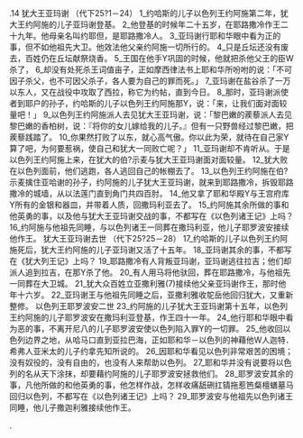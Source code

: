 .14 
犹大王亚玛谢 
（代下25?1－24） 
1_约哈斯的儿子以色列王约阿施第二年，犹大王约阿施的儿子亚玛谢登基。 2_他登基的时候年二十五岁，在耶路撒冷作王二十九年。他母亲名叫约耶但，是耶路撒冷人。 3_亚玛谢行耶和华眼中看为正的事，但不如他祖先大卫。他效法他父亲约阿施一切所行的。 4_只是丘坛还没有废去，百姓仍在丘坛献祭烧香。 5_王国在他手Y巩固的时候，他就把杀他父王的臣W杀了， 6_却没有处死杀王词值亩子，正如摩西律法书上耶和华所吩咐的说：「不可因子杀父，也不可因父杀子，各人要为自己的罪而死。」 
7_亚玛谢在盐谷杀了一万以东人，又在战役中攻取了西拉，称它为约帖，直到今日。 
8_那时，亚玛谢派使者到耶户的孙子，约哈斯的儿子以色列王约阿施那Y，说：「来，让我们面对面较量吧！」 9_以色列王约阿施派人去见犹大王亚玛谢，说：「黎巴嫩的蒺藜派人去见黎巴嫩的香柏树，说：『将你的女儿嫁给我的儿子。』但有一只野兽经过黎巴嫩，把蒺藜践踏了。 10_你果然打败了以东，就心高气傲。你以此为荣，就待在自己家Y算了吧，为何要惹祸，使自己和犹大一同败亡呢？」 
11_亚玛谢却不肯听从。于是以色列王约阿施上来，在犹大的伯?示麦与犹大王亚玛谢面对面较量。 12_犹大败在以色列面前，他们逃跑，各人逃回自己的帐棚去了。 13_以色列王约阿施在伯?示麦擒住亚哈谢的孙子，约阿施的儿子犹大王亚玛谢，就来到耶路撒冷，拆毁耶路撒冷的城墙，从以法莲门直到角门共四百肘。 14_他又拿了耶和华殿Y与王宫府库Y所有的金银和器皿，并带着人质，回撒玛利亚去了。 
15_约阿施其余所做的事和他英勇的事，以及他与犹大王亚玛谢交战的事，不都写在《以色列诸王记》上吗？ 16_约阿施与他祖先同睡，与以色列诸王一同葬在撒玛利亚，他儿子耶罗波安接续他作王。 
犹大王亚玛谢去世 
（代下25?25－28） 
17_约哈斯的儿子以色列王约阿施死后，犹大王约阿施的儿子亚玛谢又活了十五年。 18_亚玛谢其余的事，不都写在《犹大列王记》上吗？ 19_耶路撒冷有人背叛亚玛谢，亚玛谢逃往拉吉；他们却派人追到拉吉，在那Y杀了他。 20_有人用马将他驮回，葬在耶路撒冷，与他祖先一同葬在大卫城。 21_犹大众百姓立亚撒利雅(7)接续他父亲亚玛谢作王，那时他年十六岁。 22_亚玛谢王与他祖先同睡之后，亚撒利雅收鸵岳他回归犹大，又重新整修。 
以色列王耶罗波安二世 
23_约阿施的儿子犹大王亚玛谢第十五年，以色列王约阿施的儿子耶罗波安在撒玛利亚登基，作王四十一年。 24_他行耶和华眼中看为恶的事，不离开尼八的儿子耶罗波安使以色列陷入罪Y的一切罪。 25_他收回以色列边界之地，从哈马口直到亚拉巴海，正如耶和华－以色列的神藉他W人迦特．希弗人亚米太的儿子约拿先知所说的。 26_因耶和华看见以色列非常艰苦的困境；没有奴役的，没有自由的，也没有人来帮助以色列。 27_耶和华并没有说要将以色列的名从天下涂抹，却要藉约阿施的儿子耶罗波安拯救他们。 
28_耶罗波安其余的事，凡他所做的和他英勇的事，他怎样作战，怎样收痛舐硎扛锖拖惹笆粲檀蟮墓马回归以色列，不都写在《以色列诸王记》上吗？ 29_耶罗波安与他祖先以色列诸王同睡，他儿子撒迦利雅接续他作王。 

.